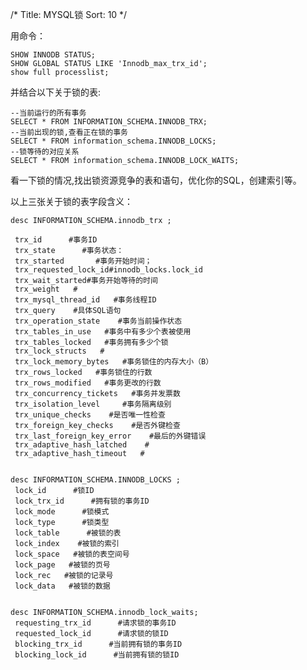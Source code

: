 /*
Title: MYSQL锁
Sort: 10
*/

用命令：
				
	SHOW INNODB STATUS;
	SHOW GLOBAL STATUS LIKE 'Innodb_max_trx_id';
	show full processlist;
并结合以下关于锁的表:

	--当前运行的所有事务
	SELECT * FROM INFORMATION_SCHEMA.INNODB_TRX;
	--当前出现的锁,查看正在锁的事务
	SELECT * FROM information_schema.INNODB_LOCKS;
	--锁等待的对应关系
	SELECT * FROM information_schema.INNODB_LOCK_WAITS;

看一下锁的情况,找出锁资源竞争的表和语句，优化你的SQL，创建索引等。

以上三张关于锁的表字段含义：
	
	desc INFORMATION_SCHEMA.innodb_trx ;

	 trx_id      #事务ID
	 trx_state      #事务状态：
	 trx_started       #事务开始时间；
	 trx_requested_lock_id#innodb_locks.lock_id
	 trx_wait_started#事务开始等待的时间
	 trx_weight   #
	 trx_mysql_thread_id   #事务线程ID
	 trx_query    #具体SQL语句
	 trx_operation_state    #事务当前操作状态
	 trx_tables_in_use   #事务中有多少个表被使用
	 trx_tables_locked   #事务拥有多少个锁
	 trx_lock_structs   #
	 trx_lock_memory_bytes   #事务锁住的内存大小（B）
	 trx_rows_locked   #事务锁住的行数
	 trx_rows_modified   #事务更改的行数
	 trx_concurrency_tickets   #事务并发票数
	 trx_isolation_level     #事务隔离级别
	 trx_unique_checks    #是否唯一性检查
	 trx_foreign_key_checks    #是否外键检查
	 trx_last_foreign_key_error    #最后的外键错误
	 trx_adaptive_hash_latched    #
	 trx_adaptive_hash_timeout   #
	
	
	desc INFORMATION_SCHEMA.INNODB_LOCKS ;
	 lock_id      #锁ID
	 lock_trx_id      #拥有锁的事务ID
	 lock_mode      #锁模式
	 lock_type      #锁类型
	 lock_table      #被锁的表
	 lock_index    #被锁的索引
	 lock_space   #被锁的表空间号
	 lock_page   #被锁的页号
	 lock_rec   #被锁的记录号
	 lock_data   #被锁的数据

	
	desc INFORMATION_SCHEMA.innodb_lock_waits;
	 requesting_trx_id      #请求锁的事务ID
	 requested_lock_id      #请求锁的锁ID
	 blocking_trx_id      #当前拥有锁的事务ID
	 blocking_lock_id      #当前拥有锁的锁ID
